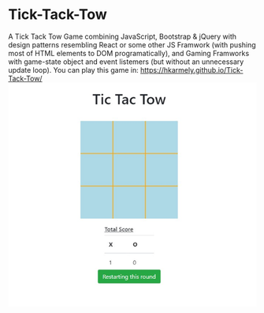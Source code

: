 # Tick-Tack-Tow
A Tick Tack Tow Game combining JavaScript, Bootstrap & jQuery with design patterns resembling React or some other JS Framwork (with pushing most of HTML elements to DOM programatically), and Gaming Framworks with game-state object and event listemers (but without an unnecessary update loop).
You can play this game in: https://hkarmely.github.io/Tick-Tack-Tow/
<br>
<a href = "https://hkarmely.github.io/Tick-Tack-Tow/" target="_blank">
    <img src="Tic-tak-tow.jpg" alt="Tic-Tac-Toe created in JavaScript" />
    </a>
</h1>

